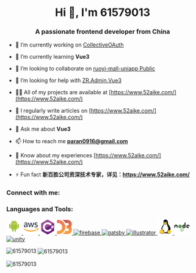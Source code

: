 <h1 align="center">Hi 👋, I'm 61579013</h1>
<h3 align="center">A passionate frontend developer from China</h3>

- 🔭 I’m currently working on [CollectiveOAuth](https://github.com/61579013/CollectiveOAuth)

- 🌱 I’m currently learning **Vue3**

- 👯 I’m looking to collaborate on [ruoyi-mall-uniapp Public](https://github.com/61579013/ruoyi-mall-uniapp)

- 🤝 I’m looking for help with [ZR.Admin.Vue3](https://github.com/61579013/ZR.Admin.Vue3)

- 👨‍💻 All of my projects are available at [https://www.52aike.com/](https://www.52aike.com/)

- 📝 I regularly write articles on [https://www.52aike.com/](https://www.52aike.com/)

- 💬 Ask me about **Vue3**

- 📫 How to reach me **paran0916@gmail.com**

- 📄 Know about my experiences [https://www.52aike.com/](https://www.52aike.com/)

- ⚡ Fun fact **新百胜公司资深技术专家，详见：https://www.52aike.com/**

<h3 align="left">Connect with me:</h3>
<p align="left">
</p>

<h3 align="left">Languages and Tools:</h3>
<p align="left"> <a href="https://developer.android.com" target="_blank" rel="noreferrer"> <img src="https://raw.githubusercontent.com/devicons/devicon/master/icons/android/android-original-wordmark.svg" alt="android" width="40" height="40"/> </a> <a href="https://aws.amazon.com" target="_blank" rel="noreferrer"> <img src="https://raw.githubusercontent.com/devicons/devicon/master/icons/amazonwebservices/amazonwebservices-original-wordmark.svg" alt="aws" width="40" height="40"/> </a> <a href="https://www.w3schools.com/cs/" target="_blank" rel="noreferrer"> <img src="https://raw.githubusercontent.com/devicons/devicon/master/icons/csharp/csharp-original.svg" alt="csharp" width="40" height="40"/> </a> <a href="https://d3js.org/" target="_blank" rel="noreferrer"> <img src="https://raw.githubusercontent.com/devicons/devicon/master/icons/d3js/d3js-original.svg" alt="d3js" width="40" height="40"/> </a> <a href="https://firebase.google.com/" target="_blank" rel="noreferrer"> <img src="https://www.vectorlogo.zone/logos/firebase/firebase-icon.svg" alt="firebase" width="40" height="40"/> </a> <a href="https://www.gatsbyjs.com/" target="_blank" rel="noreferrer"> <img src="https://www.vectorlogo.zone/logos/gatsbyjs/gatsbyjs-icon.svg" alt="gatsby" width="40" height="40"/> </a> <a href="https://www.adobe.com/in/products/illustrator.html" target="_blank" rel="noreferrer"> <img src="https://www.vectorlogo.zone/logos/adobe_illustrator/adobe_illustrator-icon.svg" alt="illustrator" width="40" height="40"/> </a> <a href="https://www.linux.org/" target="_blank" rel="noreferrer"> <img src="https://raw.githubusercontent.com/devicons/devicon/master/icons/linux/linux-original.svg" alt="linux" width="40" height="40"/> </a> <a href="https://nodejs.org" target="_blank" rel="noreferrer"> <img src="https://raw.githubusercontent.com/devicons/devicon/master/icons/nodejs/nodejs-original-wordmark.svg" alt="nodejs" width="40" height="40"/> </a> <a href="https://unity.com/" target="_blank" rel="noreferrer"> <img src="https://www.vectorlogo.zone/logos/unity3d/unity3d-icon.svg" alt="unity" width="40" height="40"/> </a> </p>

<p><img align="left" src="https://github-readme-stats.vercel.app/api/top-langs?username=61579013&show_icons=true&locale=en&layout=compact" alt="61579013" /></p>

<p>&nbsp;<img align="center" src="https://github-readme-stats.vercel.app/api?username=61579013&show_icons=true&locale=en" alt="61579013" /></p>

<p><img align="center" src="https://github-readme-streak-stats.herokuapp.com/?user=61579013&" alt="61579013" /></p>
